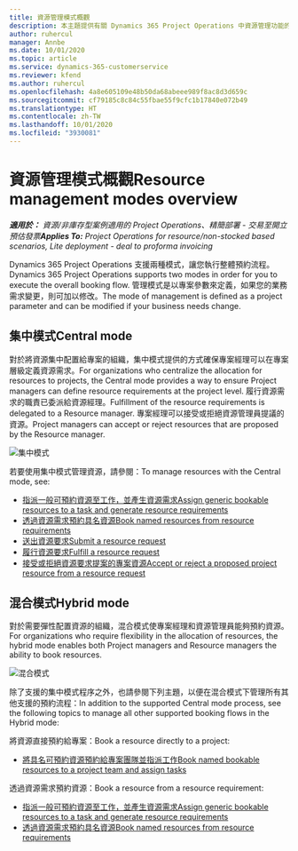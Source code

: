 ```yaml
---
title: 資源管理模式概觀
description: 本主題提供有關 Dynamics 365 Project Operations 中資源管理功能的資訊。
author: ruhercul
manager: Annbe
ms.date: 10/01/2020
ms.topic: article
ms.service: dynamics-365-customerservice
ms.reviewer: kfend
ms.author: ruhercul
ms.openlocfilehash: 4a8e605109e48b50da68abeee989f8ac8d3d659c
ms.sourcegitcommit: cf79185c8c84c55fbae55f9cfc1b17840e072b49
ms.translationtype: HT
ms.contentlocale: zh-TW
ms.lasthandoff: 10/01/2020
ms.locfileid: "3930081"
---
```

# <a name="resource-management-modes-overview"></a><span data-ttu-id="b803b-103">資源管理模式概觀</span><span class="sxs-lookup"><span data-stu-id="b803b-103">Resource management modes overview</span></span>

<span data-ttu-id="b803b-104">_**適用於：** 資源/非庫存型案例適用的 Project Operations、精簡部署 - 交易至開立預估發票_</span><span class="sxs-lookup"><span data-stu-id="b803b-104">_**Applies To:** Project Operations for resource/non-stocked based scenarios, Lite deployment - deal to proforma invoicing_</span></span>


<span data-ttu-id="b803b-105">Dynamics 365 Project Operations 支援兩種模式，讓您執行整體預約流程。</span><span class="sxs-lookup"><span data-stu-id="b803b-105">Dynamics 365 Project Operations supports two modes in order for you to execute the overall booking flow.</span></span> <span data-ttu-id="b803b-106">管理模式是以專案參數來定義，如果您的業務需求變更，則可加以修改。</span><span class="sxs-lookup"><span data-stu-id="b803b-106">The mode of management is defined as a project parameter and can be modified if your business needs change.</span></span>    

## <a name="central-mode"></a><span data-ttu-id="b803b-107">集中模式</span><span class="sxs-lookup"><span data-stu-id="b803b-107">Central mode</span></span>
<span data-ttu-id="b803b-108">對於將資源集中配置給專案的組織，集中模式提供的方式確保專案經理可以在專案層級定義資源需求。</span><span class="sxs-lookup"><span data-stu-id="b803b-108">For organizations who centralize the allocation for resources to projects, the Central mode provides a way to ensure Project managers can define resource requirements at the project level.</span></span> <span data-ttu-id="b803b-109">履行資源需求的職責已委派給資源經理。</span><span class="sxs-lookup"><span data-stu-id="b803b-109">Fulfillment of the resource requirements is delegated to a Resource manager.</span></span> <span data-ttu-id="b803b-110">專案經理可以接受或拒絕資源管理員提議的資源。</span><span class="sxs-lookup"><span data-stu-id="b803b-110">Project managers can accept or reject resources that are proposed by the Resource manager.</span></span>

![集中模式](./media/resource-management-central.png)

<span data-ttu-id="b803b-112">若要使用集中模式管理資源，請參閱：</span><span class="sxs-lookup"><span data-stu-id="b803b-112">To manage resources with the Central mode, see:</span></span>

- [<span data-ttu-id="b803b-113">指派一般可預約資源至工作，並產生資源需求</span><span class="sxs-lookup"><span data-stu-id="b803b-113">Assign generic bookable resources to a task and generate resource requirements</span></span>](https://docs.microsoft.com/dynamics365/project-service/assign-generic-bookable-resource)
- [<span data-ttu-id="b803b-114">透過資源需求預約具名資源</span><span class="sxs-lookup"><span data-stu-id="b803b-114">Book named resources from resource requirements</span></span>](https://docs.microsoft.com/dynamics365/project-service/book-named-resource)
- [<span data-ttu-id="b803b-115">送出資源要求</span><span class="sxs-lookup"><span data-stu-id="b803b-115">Submit a resource request</span></span>](https://docs.microsoft.com/dynamics365/project-service/submit-resource-request)
- [<span data-ttu-id="b803b-116">履行資源要求</span><span class="sxs-lookup"><span data-stu-id="b803b-116">Fulfill a resource request</span></span>](https://docs.microsoft.com/dynamics365/project-service/resource-management-fulfill-requests)
- [<span data-ttu-id="b803b-117">接受或拒絕資源要求提案的專案資源</span><span class="sxs-lookup"><span data-stu-id="b803b-117">Accept or reject a proposed project resource from a resource request</span></span>](https://docs.microsoft.com/dynamics365/project-service/accept-reject-proposed-resource)

## <a name="hybrid-mode"></a><span data-ttu-id="b803b-118">混合模式</span><span class="sxs-lookup"><span data-stu-id="b803b-118">Hybrid mode</span></span>
<span data-ttu-id="b803b-119">對於需要彈性配置資源的組織，混合模式使專案經理和資源管理員能夠預約資源。</span><span class="sxs-lookup"><span data-stu-id="b803b-119">For organizations who require flexibility in the allocation of resources, the hybrid mode enables both Project managers and Resource managers the ability to book resources.</span></span>

![混合模式](./media/resource-management-hybrid.png)

<span data-ttu-id="b803b-121">除了支援的集中模式程序之外，也請參閱下列主題，以便在混合模式下管理所有其他支援的預約流程：</span><span class="sxs-lookup"><span data-stu-id="b803b-121">In addition to the supported Central mode process, see the following topics to manage all other supported booking flows in the Hybrid mode:</span></span>

<span data-ttu-id="b803b-122">將資源直接預約給專案：</span><span class="sxs-lookup"><span data-stu-id="b803b-122">Book a resource directly to a project:</span></span>
- [<span data-ttu-id="b803b-123">將具名可預約資源預約給專案團隊並指派工作</span><span class="sxs-lookup"><span data-stu-id="b803b-123">Book named bookable resources to a project team and assign tasks</span></span>](https://docs.microsoft.com/dynamics365/project-service/assign-named-bookable-resource)

<span data-ttu-id="b803b-124">透過資源需求預約資源：</span><span class="sxs-lookup"><span data-stu-id="b803b-124">Book a resource from a resource requirement:</span></span>
- [<span data-ttu-id="b803b-125">指派一般可預約資源至工作，並產生資源需求</span><span class="sxs-lookup"><span data-stu-id="b803b-125">Assign generic bookable resources to a task and generate resource requirements</span></span>](https://docs.microsoft.com/dynamics365/project-service/assign-generic-bookable-resource)
- [<span data-ttu-id="b803b-126">透過資源需求預約具名資源</span><span class="sxs-lookup"><span data-stu-id="b803b-126">Book named resources from resource requirements</span></span>](https://docs.microsoft.com/dynamics365/project-service/book-named-resource)
